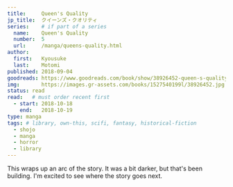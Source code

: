 ```yaml
---
title:     Queen's Quality
jp_title:  クイーンズ・クオリティ
series:    # if part of a series
  name:    Queen's Quality
  number:  5
  url:     /manga/queens-quality.html
author: 
  first:   Kyousuke 
  last:    Motomi
published: 2018-09-04
goodreads: https://www.goodreads.com/book/show/38926452-queen-s-quality-vol-5
img:       https://images.gr-assets.com/books/1527540199l/38926452.jpg
status: read
read:   # must order recent first
  - start: 2018-10-18  
    end:   2018-10-19 
type: manga
tags: # library, own-this, scifi, fantasy, historical-fiction
  - shojo
  - manga
  - horror
  - library
---
```


This wraps up an arc of the story. It was a bit darker, but that's been building. I'm excited to see where the story goes next.
